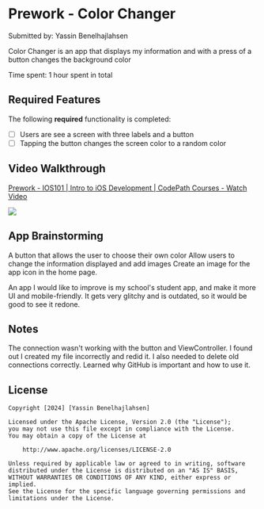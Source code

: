 # Prework - Color Changer

Submitted by: Yassin Benelhajlahsen

Color Changer is an app that displays my information and with a press of a button changes the background color 

Time spent: 1 hour spent in total

## Required Features

The following **required** functionality is completed:

- [ ] Users are see a screen with three labels and a button
- [ ] Tapping the button changes the screen color to a random color
 
## Video Walkthrough

<div>
    <a href="https://www.loom.com/share/8ca477b582eb4f08be2f002ac0761bb2">
      <p>Prework - IOS101 | Intro to iOS Development | CodePath Courses - Watch Video</p>
    </a>
    <a href="https://www.loom.com/share/8ca477b582eb4f08be2f002ac0761bb2">
      <img style="max-width:300px;" src="https://cdn.loom.com/sessions/thumbnails/8ca477b582eb4f08be2f002ac0761bb2-e8e2cf2a3e1b8a70-full-play.gif">
    </a>
  </div>


## App Brainstorming 

A button that allows the user to choose their own color
Allow users to change the information displayed and add images
Create an image for the app icon in the home page.

An app I would like to improve is my school's student app, and make it more UI and mobile-friendly. It gets very glitchy and is outdated, so it would be good to see it redone. 


## Notes

The connection wasn't working with the button and ViewController. I found out I created my file incorrectly and redid it. I also needed to delete old connections correctly.
Learned why GitHub is important and how to use it.


## License

    Copyright [2024] [Yassin Benelhajlahsen]

    Licensed under the Apache License, Version 2.0 (the "License");
    you may not use this file except in compliance with the License.
    You may obtain a copy of the License at

        http://www.apache.org/licenses/LICENSE-2.0

    Unless required by applicable law or agreed to in writing, software
    distributed under the License is distributed on an "AS IS" BASIS,
    WITHOUT WARRANTIES OR CONDITIONS OF ANY KIND, either express or implied.
    See the License for the specific language governing permissions and
    limitations under the License.
